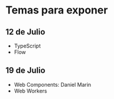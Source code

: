 # Temas para exponer

## 12 de Julio

- TypeScript
- Flow

## 19 de Julio

- Web Components: Daniel Marin
- Web Workers
